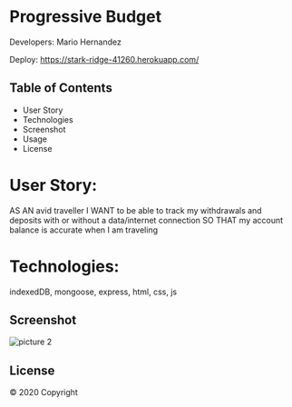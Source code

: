 # Progressive Budget
Developers: Mario Hernandez

Deploy: https://stark-ridge-41260.herokuapp.com/

## Table of Contents

* User Story
* Technologies
* Screenshot
* Usage
* License


# User Story: 

AS AN avid traveller
I WANT to be able to track my withdrawals and deposits with or without a data/internet connection
SO THAT my account balance is accurate when I am traveling


# Technologies:

indexedDB, mongoose, express, html, css, js

## Screenshot


![picture 2](img/SS.png)  


## License

© 2020 Copyright